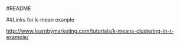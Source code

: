#README

##Links for k-mean exanple 

http://www.learnbymarketing.com/tutorials/k-means-clustering-in-r-example/